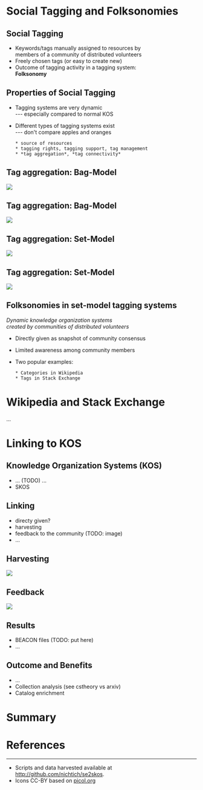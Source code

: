 # Social Tagging and Folksonomies

## Social Tagging

* Keywords/tags manually assigned to resources by\
  members of a community of distributed volunteers
* Freely chosen tags (or easy to create new)
* Outcome of tagging activity in a tagging system:\
  **Folksonomy**

## Properties of Social Tagging

* Tagging systems are very dynamic\
  --- especially compared to normal KOS
* Different types of tagging systems exist\
  --- don't compare apples and oranges

      * source of resources
	  * tagging rights, tagging support, tag management
	  * *tag aggregation*, *tag connectivity*

## Tag aggregation: Bag-Model

![](img/bag-model.png)

## Tag aggregation: Bag-Model

![](img/bag-model-analysis.png)

## Tag aggregation: Set-Model

![](img/set-model.png)

## Tag aggregation: Set-Model

![](img/set-model-analysis.png)

## Folksonomies in set-model tagging systems

*Dynamic knowledge organization systems\
created by communities of distributed volunteers*

* Directly given as snapshot of community consensus
* Limited awareness among community members
* Two popular examples:

	  * Categories in Wikipedia
      * Tags in Stack Exchange

# Wikipedia and Stack Exchange

...

# Linking to KOS

## Knowledge Organization Systems (KOS)

* ... (TODO) ...
* SKOS

## Linking

* directy given?
* harvesting
* feedback to the community (TODO: image)
* ...

## Harvesting

![](img/harvesting.png)

## Feedback

![](img/feedback.png)

## Results

* BEACON files (TODO: put here)
* ...

## Outcome and Benefits

* ...
* Collection analysis (see cstheory vs arxiv)
* Catalog enrichment


# Summary

# References

----

* Scripts and data harvested available at\
  <http://github.com/nichtich/se2skos>.
* Icons CC-BY based on [picol.org](http://picol.org)
